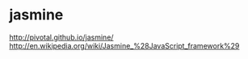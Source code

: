 # jasmine

http://pivotal.github.io/jasmine/
http://en.wikipedia.org/wiki/Jasmine_%28JavaScript_framework%29
